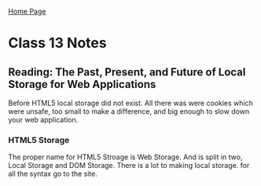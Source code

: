 [Home Page](https://devaoc.github.io/reading-notes/)

# Class 13 Notes

## Reading: The Past, Present, and Future of Local Storage for Web Applications

Before HTML5 local storage did not exist. All there was were cookies which were unsafe, too small to make a difference, and big enough to slow down your web application.

### HTML5 Storage

The proper name for HTML5 Stroage is Web Storage. And is split in two, Local Storage and DOM Storage. There is a lot to making local storage. for all the syntax go to the site.